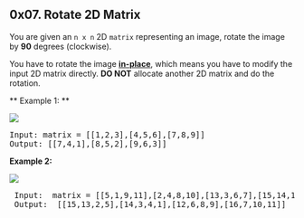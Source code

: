 ## 0x07. Rotate 2D Matrix
You are given an `n x n` 2D `matrix` representing an image, rotate the image by **90** degrees (clockwise).

You have to rotate the image [**in-place**](https://en.wikipedia.org/wiki/In-place_algorithm), which means you have to modify the input 2D matrix directly. **DO NOT** allocate another 2D matrix and do the rotation.

** Example 1: **

![](https://assets.leetcode.com/uploads/2020/08/28/mat1.jpg)

<pre>Input: matrix = [[1,2,3],[4,5,6],[7,8,9]]
Output: [[7,4,1],[8,5,2],[9,6,3]]
</pre>

**Example 2:**

![](https://assets.leetcode.com/uploads/2020/08/28/mat2.jpg)

<pre> Input:  matrix = [[5,1,9,11],[2,4,8,10],[13,3,6,7],[15,14,12,16]]
 Output:  [[15,13,2,5],[14,3,4,1],[12,6,8,9],[16,7,10,11]]
</pre>

